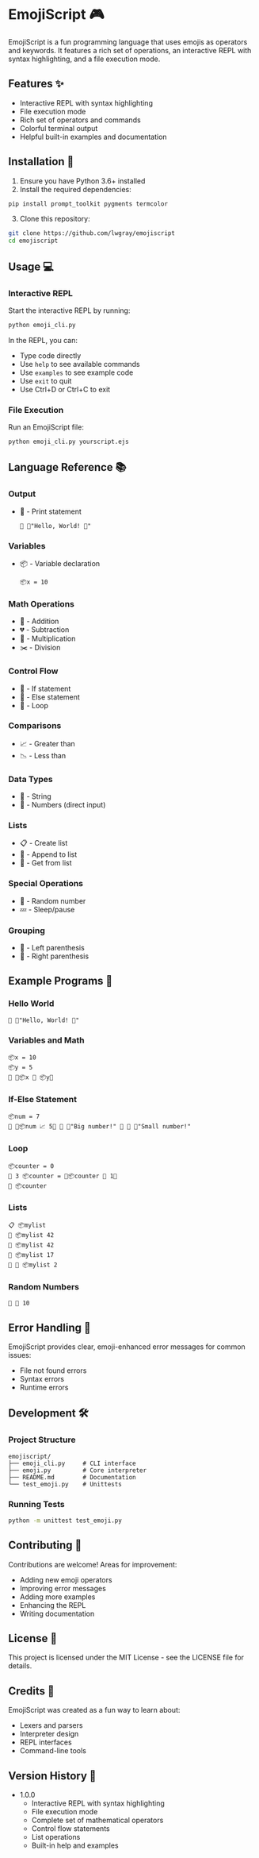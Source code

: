 # EmojiScript 🎮

EmojiScript is a fun programming language that uses emojis as operators and keywords. It features a rich set of operations, an interactive REPL with syntax highlighting, and a file execution mode.

## Features ✨

- Interactive REPL with syntax highlighting
- File execution mode
- Rich set of operators and commands
- Colorful terminal output
- Helpful built-in examples and documentation

## Installation 🚀

1. Ensure you have Python 3.6+ installed
2. Install the required dependencies:
```bash
pip install prompt_toolkit pygments termcolor
```
3. Clone this repository:
```bash
git clone https://github.com/lwgray/emojiscript
cd emojiscript
```

## Usage 💻

### Interactive REPL
Start the interactive REPL by running:
```bash
python emoji_cli.py
```

In the REPL, you can:
- Type code directly
- Use `help` to see available commands
- Use `examples` to see example code
- Use `exit` to quit
- Use Ctrl+D or Ctrl+C to exit

### File Execution
Run an EmojiScript file:
```bash
python emoji_cli.py yourscript.ejs
```

## Language Reference 📚

### Output
- 📢 - Print statement
  ```
  📢 💭"Hello, World! 👋"
  ```

### Variables
- 📦 - Variable declaration
  ```
  📦x = 10
  ```

### Math Operations
- 🤝 - Addition
- 💔 - Subtraction
- 💫 - Multiplication
- ✂️ - Division

### Control Flow
- 🤔 - If statement
- 🤷 - Else statement
- 🔁 - Loop

### Comparisons
- 📈 - Greater than
- 📉 - Less than

### Data Types
- 💭 - String
- 🔢 - Numbers (direct input)

### Lists
- 📋 - Create list
- 📎 - Append to list
- 🎣 - Get from list

### Special Operations
- 🎲 - Random number
- 💤 - Sleep/pause

### Grouping
- 🤜 - Left parenthesis
- 🤛 - Right parenthesis

## Example Programs 📝

### Hello World
```
📢 💭"Hello, World! 👋"
```

### Variables and Math
```
📦x = 10
📦y = 5
📢 🤜📦x 🤝 📦y🤛
```

### If-Else Statement
```
📦num = 7
🤔 🤜📦num 📈 5🤛 📢 💭"Big number!" 🤷 📢 💭"Small number!"
```

### Loop
```
📦counter = 0
🔁 3 📦counter = 🤜📦counter 🤝 1🤛
📢 📦counter
```

### Lists
```
📋 📦mylist
📎 📦mylist 42
📎 📦mylist 42
📎 📦mylist 17
📢 🎣 📦mylist 2
```

### Random Numbers
```
📢 🎲 10
```

## Error Handling 🚨

EmojiScript provides clear, emoji-enhanced error messages for common issues:
- File not found errors
- Syntax errors
- Runtime errors

## Development 🛠️

### Project Structure
```
emojiscript/
├── emoji_cli.py     # CLI interface
├── emoji.py         # Core interpreter
├── README.md        # Documentation
└── test_emoji.py    # Unittests
```

### Running Tests
```bash
python -m unittest test_emoji.py
```

## Contributing 🤝

Contributions are welcome! Areas for improvement:
- Adding new emoji operators
- Improving error messages
- Adding more examples
- Enhancing the REPL
- Writing documentation

## License 📝

This project is licensed under the MIT License - see the LICENSE file for details.

## Credits 👏

EmojiScript was created as a fun way to learn about:
- Lexers and parsers
- Interpreter design
- REPL interfaces
- Command-line tools

## Version History 📅

- 1.0.0
  - Interactive REPL with syntax highlighting
  - File execution mode
  - Complete set of mathematical operators
  - Control flow statements
  - List operations
  - Built-in help and examples
